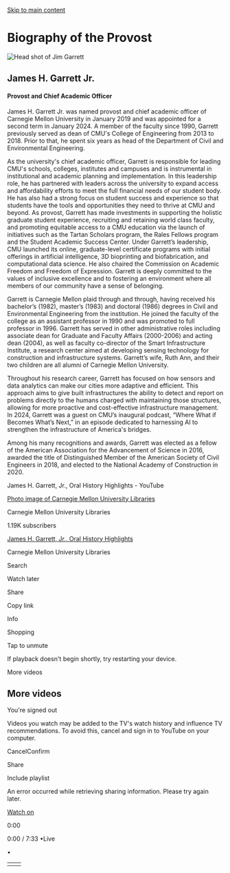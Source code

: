 [Skip to main content](https://www.cmu.edu/leadership/the-provost/bio#main-content)

# Biography of the Provost

![Head shot of Jim Garrett](https://www.cmu.edu/sites/default/files/styles/cke_media_resize_medium/public/2025-05/garrett-2024-hires.jpg?itok=18056ImO)

## James H. Garrett Jr.

#### Provost and Chief Academic Officer

James H. Garrett Jr. was named provost and chief academic officer of Carnegie Mellon University in January 2019 and was appointed for a second term in January 2024. A member of the faculty since 1990, Garrett previously served as dean of CMU's College of Engineering from 2013 to 2018. Prior to that, he spent six years as head of the Department of Civil and Environmental Engineering.

As the university's chief academic officer, Garrett is responsible for leading CMU's schools, colleges, institutes and campuses and is instrumental in institutional and academic planning and implementation. In this leadership role, he has partnered with leaders across the university to expand access and affordability efforts to meet the full financial needs of our student body. He has also had a strong focus on student success and experience so that students have the tools and opportunities they need to thrive at CMU and beyond. As provost, Garrett has made investments in supporting the holistic graduate student experience, recruiting and retaining world class faculty, and promoting equitable access to a CMU education via the launch of initiatives such as the Tartan Scholars program, the Rales Fellows program and the Student Academic Success Center. Under Garrett’s leadership, CMU launched its online, graduate-level certificate programs with initial offerings in artificial intelligence, 3D bioprinting and biofabrication, and computational data science. He also chaired the Commission on Academic Freedom and Freedom of Expression. Garrett is deeply committed to the values of inclusive excellence and to fostering an environment where all members of our community have a sense of belonging.

Garrett is Carnegie Mellon plaid through and through, having received his bachelor’s (1982), master’s (1983) and doctoral (1986) degrees in Civil and Environmental Engineering from the institution. He joined the faculty of the college as an assistant professor in 1990 and was promoted to full professor in 1996. Garrett has served in other administrative roles including associate dean for Graduate and Faculty Affairs (2000-2006) and acting dean (2004), as well as faculty co-director of the Smart Infrastructure Institute, a research center aimed at developing sensing technology for construction and infrastructure systems. Garrett’s wife, Ruth Ann, and their two children are all alumni of Carnegie Mellon University.

Throughout his research career, Garrett has focused on how sensors and data analytics can make our cities more adaptive and efficient. This approach aims to give built infrastructures the ability to detect and report on problems directly to the humans charged with maintaining those structures, allowing for more proactive and cost-effective infrastructure management. In 2024, Garrett was a guest on CMU’s inaugural podcast, “Where What if Becomes What’s Next,” in an episode dedicated to harnessing AI to strengthen the infrastructure of America's bridges.

Among his many recognitions and awards, Garrett was elected as a fellow of the American Association for the Advancement of Science in 2016, awarded the title of Distinguished Member of the American Society of Civil Engineers in 2018, and elected to the National Academy of Construction in 2020.

James H. Garrett, Jr., Oral History Highlights - YouTube

[Photo image of Carnegie Mellon University Libraries](https://www.youtube.com/channel/UCnyiAyFwtX-MONm31loe92w?embeds_referring_euri=https%3A%2F%2Fwww.cmu.edu%2F)

Carnegie Mellon University Libraries

1.19K subscribers

[James H. Garrett, Jr., Oral History Highlights](https://www.youtube.com/watch?v=2WaJFP-srHM)

Carnegie Mellon University Libraries

Search

Watch later

Share

Copy link

Info

Shopping

Tap to unmute

If playback doesn't begin shortly, try restarting your device.

More videos

## More videos

You're signed out

Videos you watch may be added to the TV's watch history and influence TV recommendations. To avoid this, cancel and sign in to YouTube on your computer.

CancelConfirm

Share

Include playlist

An error occurred while retrieving sharing information. Please try again later.

[Watch on](https://www.youtube.com/watch?v=2WaJFP-srHM&embeds_referring_euri=https%3A%2F%2Fwww.cmu.edu%2F)

0:00

0:00 / 7:33
•Live

•

|     |     |
| --- | --- |
|  |  |
